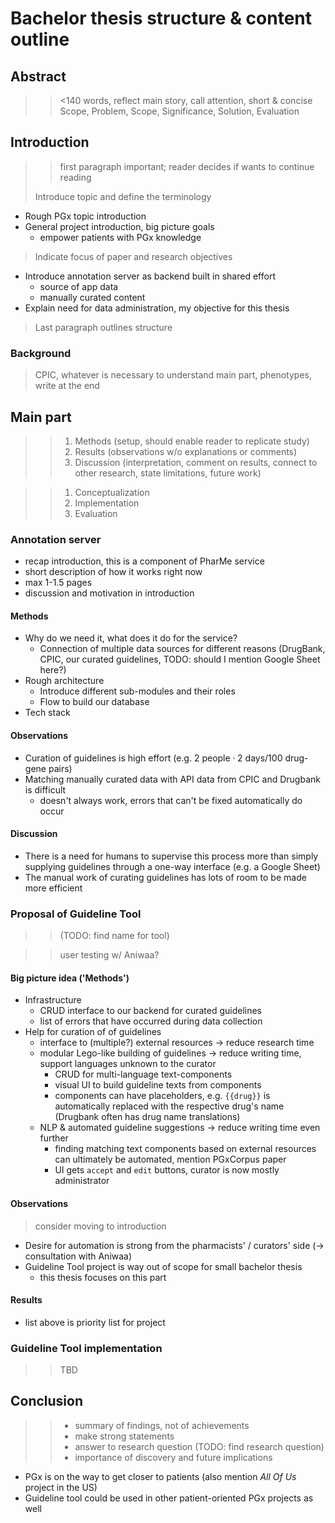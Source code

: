 # Bachelor thesis structure & content outline

## Abstract

> > <140 words, reflect main story, call attention, short & concise\
> Scope, Problem, Scope, Significance, Solution, Evaluation

## Introduction

> > first paragraph important; reader decides if wants to continue reading
>
> Introduce topic and define the terminology

- Rough PGx topic introduction
- General project introduction, big picture goals
  - empower patients with PGx knowledge

> Indicate focus of paper and research objectives

- Introduce annotation server as backend built in shared effort
  - source of app data
  - manually curated content
- Explain need for data administration, my objective for this thesis

> Last paragraph outlines structure

### Background

> CPIC, whatever is necessary to understand main part, phenotypes, write at the
> end

## Main part

> > 1. Methods (setup, should enable reader to replicate study)
> > 2. Results (observations w/o explanations or comments)
> > 3. Discussion (interpretation, comment on results, connect to other
> >    research, state limitations, future work)

> > 1. Conceptualization
> > 2. Implementation
> > 3. Evaluation

### Annotation server

- recap introduction, this is a component of PharMe service
- short description of how it works right now
- max 1-1.5 pages
- discussion and motivation in introduction

#### Methods

- Why do we need it, what does it do for the service?
  - Connection of multiple data sources for different reasons (DrugBank, CPIC,
    our curated guidelines, TODO: should I mention Google Sheet here?)
- Rough architecture
  - Introduce different sub-modules and their roles
  - Flow to build our database
- Tech stack

#### Observations

- Curation of guidelines is high effort (e.g. $2 ~\textrm{people} \cdot 2
  ~\textrm{days} / 100 ~\textrm{drug-gene pairs}$)
- Matching manually curated data with API data from CPIC and Drugbank is
  difficult
  - doesn't always work, errors that can't be fixed automatically do occur

#### Discussion

- There is a need for humans to supervise this process more than simply
  supplying guidelines through a one-way interface (e.g. a Google Sheet)
- The manual work of curating guidelines has lots of room to be made more
  efficient

### Proposal of Guideline Tool

> > (TODO: find name for tool)

> > user testing w/ Aniwaa?

#### Big picture idea ('Methods')

- Infrastructure
  - CRUD interface to our backend for curated guidelines
  - list of errors that have occurred during data collection
- Help for curation of of guidelines
  - interface to (multiple?) external resources $\to$ reduce research time
  - modular Lego-like building of guidelines $\to$ reduce writing time, support
    languages unknown to the curator
    - CRUD for multi-language text-components
    - visual UI to build guideline texts from components
    - components can have placeholders, e.g. `{{drug}}` is automatically
      replaced with the respective drug's name (Drugbank often has drug name
      translations)
  - NLP & automated guideline suggestions $\to$ reduce writing time even further
    - finding matching text components based on external resources can
      ultimately be automated, mention PGxCorpus paper
    - UI gets `accept` and `edit` buttons, curator is now mostly administrator

#### Observations

> consider moving to introduction

- Desire for automation is strong from the pharmacists' / curators' side
  ($\to$ consultation with Aniwaa)
- Guideline Tool project is way out of scope for small bachelor thesis
  - this thesis focuses on this part

#### Results

- list above is priority list for project

### Guideline Tool implementation

> > TBD

## Conclusion

> > - summary of findings, not of achievements
> > - make strong statements
> > - answer to research question (TODO: find research question)
> > - importance of discovery and future implications

- PGx is on the way to get closer to patients (also mention *All Of Us* project
  in the US)
- Guideline tool could be used in other patient-oriented PGx projects as well
